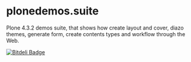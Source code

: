 plonedemos.suite
================

Plone 4.3.2 demos suite, that shows how create layout and cover, diazo themes, generate form, create contents types and workflow through the Web.


[![Bitdeli Badge](https://d2weczhvl823v0.cloudfront.net/plone-ve/plonedemos.suite/trend.png)](https://bitdeli.com/free "Bitdeli Badge")

